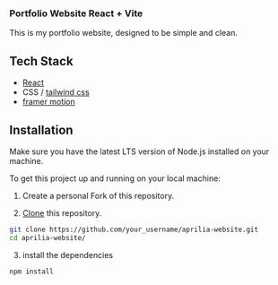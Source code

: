 ### Portfolio Website React + Vite

This is my portfolio website, designed to be simple and clean.

## Tech Stack

-   [React](https://react.dev/)
-   CSS / [tailwind css](https://tailwindcss.com/docs/guides/vite)
-   [framer motion](https://www.framer.com/motion/introduction/)

## Installation

Make sure you have the latest LTS version of Node.js installed on your machine.

To get this project up and running on your local machine:

1. Create a personal Fork of this repository.

2. [Clone](https://docs.github.com/en/repositories/creating-and-managing-repositories/cloning-a-repository) this repository.

```bash
git clone https://github.com/your_username/aprilia-website.git
cd aprilia-website/
```

3. install the dependencies

```bash
npm install
```
